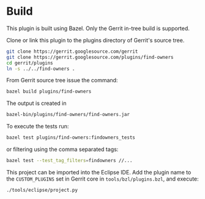 Build
=====

This plugin is built using Bazel.
Only the Gerrit in-tree build is supported.

Clone or link this plugin to the plugins directory of Gerrit's source
tree.

```bash
git clone https://gerrit.googlesource.com/gerrit
git clone https://gerrit.googlesource.com/plugins/find-owners
cd gerrit/plugins
ln -s ../../find-owners .
```

From Gerrit source tree issue the command:

```bash
bazel build plugins/find-owners
```

The output is created in

```bash
bazel-bin/plugins/find-owners/find-owners.jar
```

To execute the tests run:

```bash
bazel test plugins/find-owners:findowners_tests
```

or filtering using the comma separated tags:

```bash
bazel test --test_tag_filters=findowners //...
```

This project can be imported into the Eclipse IDE.
Add the plugin name to the `CUSTOM_PLUGINS` set in
Gerrit core in `tools/bzl/plugins.bzl`, and execute:

```bash
./tools/eclipse/project.py
```
